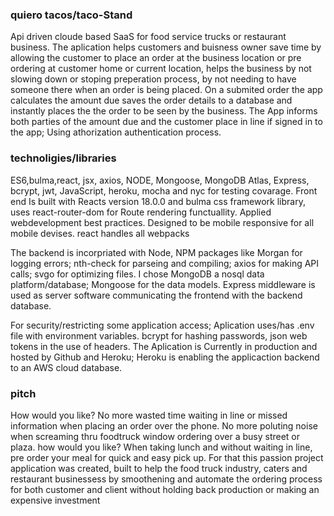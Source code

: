 ### quiero tacos/taco-Stand
Api driven cloude based SaaS for food service trucks or restaurant business. The aplication helps customers and buisness owner save time by allowing the customer to place an order at the business location or pre ordering at customer home or current location, helps the business by not slowing down or stoping preperation process, by not needing to have someone there when an order is being placed. 
On a submited order the app calculates the amount due saves the order details to a database and instantly places the the order to be seen by the business. The App informs both parties of the amount due and the customer place in line if signed in to the app; Using athorization authentication process.
### technoligies/libraries
ES6,bulma,react, jsx, axios, NODE, Mongoose, MongoDB Atlas, Express, bcrypt, jwt, JavaScript, heroku, mocha and nyc for testing covarage.
 Front end Is built with Reacts version 18.0.0  and bulma css framework library, uses react-router-dom for Route rendering functuallity. Applied webdevelopment best practices. Designed to be mobile responsive for all mobile devises. 
react handles all webpacks

 The backend is incorpriated with Node, NPM packages like Morgan for logging errors; nth-check for parseing and compiling; axios for making API calls; svgo for optimizing files. I chose  MongoDB a nosql data platform/database; Mongoose for the data models. Express middleware  is used as server software communicating the frontend with the backend database.
 
 For security/restricting some application access; Aplication uses/has .env file with environment variables. bcrypt for hashing passwords, json web tokens in the use of headers. The Aplication is Currently in production and hosted by Github and Heroku; Heroku is enabling the applicaction backend to an AWS cloud database.

### pitch
How would you like?
No more wasted time waiting in line or missed information when placing an order over the phone. No more poluting noise when screaming thru foodtruck window ordering over a busy street or plaza.
how would you like?
When taking lunch and without waiting in line, pre order your meal for quick and easy pick up.
For that this passion project application was created, built to help the food truck industry, caters and restaurant businessess by smoothening and automate the ordering process for both customer and client without holding back production or making an expensive investment
